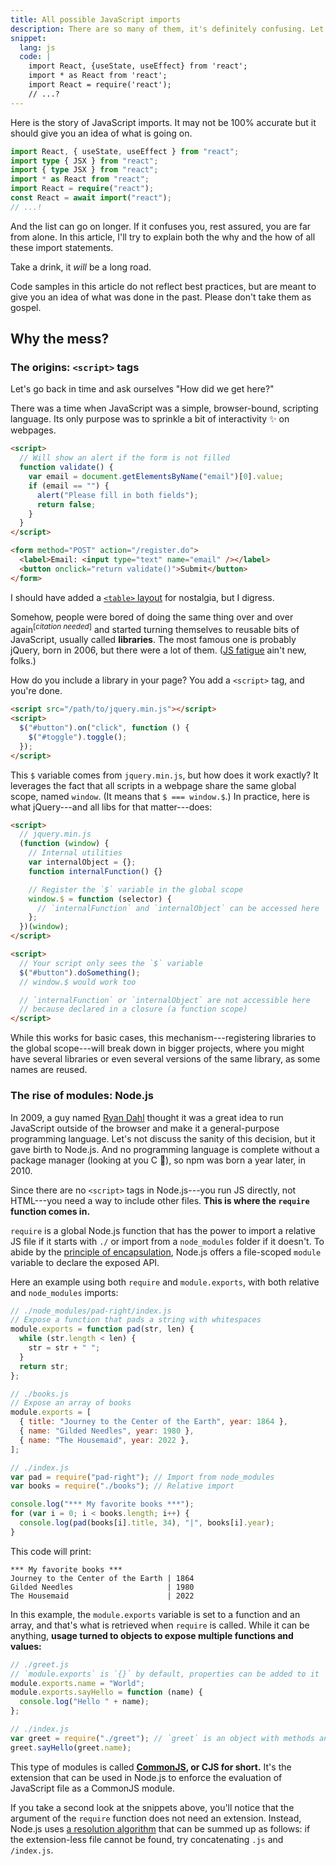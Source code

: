 ```yaml
---
title: All possible JavaScript imports
description: There are so many of them, it's definitely confusing. Let's list them all, and see what they do.
snippet:
  lang: js
  code: |
    import React, {useState, useEffect} from 'react';
    import * as React from 'react';
    import React = require('react');
    // ...?
---
```


<script>
  import {Tldr, Callout} from '$lib/markdown';
</script>

<Tldr>

Here is the story of JavaScript imports. It may not be 100% accurate but it should give you an idea of what is going on.

</Tldr>

```ts
import React, { useState, useEffect } from "react";
import type { JSX } from "react";
import { type JSX } from "react";
import * as React from "react";
import React = require("react");
const React = await import("react");
// ...!
```

And the list can go on longer. If it confuses you, rest assured, you are far from alone. In this article, I'll try to explain both the why and the how of all these import statements.

Take a drink, it _will_ be a long road.

<Callout>

Code samples in this article do not reflect best practices, but are meant to give you an idea of what was done in the past. Please don't take them as gospel.

</Callout>

## Why the mess?

### The origins: `<script>` tags

Let's go back in time and ask ourselves "How did we get here?"

There was a time when JavaScript was a simple, browser-bound, scripting language. Its only purpose was to sprinkle a bit of interactivity ✨ on webpages.

```html
<script>
  // Will show an alert if the form is not filled
  function validate() {
    var email = document.getElementsByName("email")[0].value;
    if (email == "") {
      alert("Please fill in both fields");
      return false;
    }
  }
</script>

<form method="POST" action="/register.do">
  <label>Email: <input type="text" name="email" /></label>
  <button onclick="return validate()">Submit</button>
</form>
```

I should have added a [`<table>` layout](https://thehistoryoftheweb.com/tables-layout-absurd/) for nostalgia, but I digress.

Somehow, people were bored of doing the same thing over and over again<sup>[_citation needed_]</sup> and started turning themselves to reusable bits of JavaScript, usually called **libraries**. The most famous one is probably jQuery, born in 2006, but there were a lot of them. ([JS fatigue](https://news.ycombinator.com/item?id=10796567) ain't new, folks.)

How do you include a library in your page? You add a `<script>` tag, and you're done.

```html
<script src="/path/to/jquery.min.js"></script>
<script>
  $("#button").on("click", function () {
    $("#toggle").toggle();
  });
</script>
```

This `$` variable comes from `jquery.min.js`, but how does it work exactly? It leverages the fact that all scripts in a webpage share the same global scope, named `window`. (It means that `$ === window.$`.) In practice, here is what jQuery---and all libs for that matter---does:

```html
<script>
  // jquery.min.js
  (function (window) {
    // Internal utilities
    var internalObject = {};
    function internalFunction() {}

    // Register the `$` variable in the global scope
    window.$ = function (selector) {
      // `internalFunction` and `internalObject` can be accessed here
    };
  })(window);
</script>

<script>
  // Your script only sees the `$` variable
  $("#button").doSomething();
  // window.$ would work too

  // `internalFunction` or `internalObject` are not accessible here
  // because declared in a closure (a function scope)
</script>
```

While this works for basic cases, this mechanism---registering libraries to the global scope---will break down in bigger projects, where you might have several libraries or even several versions of the same library, as some names are reused.

### The rise of modules: Node.js

In 2009, a guy named [Ryan Dahl](https://github.com/ry) thought it was a great idea to run JavaScript outside of the browser and make it a general-purpose programming language. Let's not discuss the sanity of this decision, but it gave birth to Node.js. And no programming language is complete without a package manager (looking at you C 👀), so npm was born a year later, in 2010.

Since there are no `<script>` tags in Node.js---you run JS directly, not HTML---you need a way to include other files. **This is where the `require` function comes in.**

`require` is a global Node.js function that has the power to import a relative JS file if it starts with `./` or import from a `node_modules` folder if it doesn't. To abide by the [principle of encapsulation](<https://en.wikipedia.org/wiki/Encapsulation_(computer_programming)>), Node.js offers a file-scoped `module` variable to declare the exposed API.

Here an example using both `require` and `module.exports`, with both relative and `node_modules` imports:

```js
// ./node_modules/pad-right/index.js
// Expose a function that pads a string with whitespaces
module.exports = function pad(str, len) {
  while (str.length < len) {
    str = str + " ";
  }
  return str;
};

// ./books.js
// Expose an array of books
module.exports = [
  { title: "Journey to the Center of the Earth", year: 1864 },
  { name: "Gilded Needles", year: 1980 },
  { name: "The Housemaid", year: 2022 },
];

// ./index.js
var pad = require("pad-right"); // Import from node_modules
var books = require("./books"); // Relative import

console.log("*** My favorite books ***");
for (var i = 0; i < books.length; i++) {
  console.log(pad(books[i].title, 34), "|", books[i].year);
}
```

This code will print:

```
*** My favorite books ***
Journey to the Center of the Earth | 1864
Gilded Needles                     | 1980
The Housemaid                      | 2022
```

In this example, the `module.exports` variable is set to a function and an array, and that's what is retrieved when `require` is called. While it can be anything, **usage turned to objects to expose multiple functions and values:**

```js
// ./greet.js
// `module.exports` is `{}` by default, properties can be added to it
module.exports.name = "World";
module.exports.sayHello = function (name) {
  console.log("Hello " + name);
};

// ./index.js
var greet = require("./greet"); // `greet` is an object with methods and properties
greet.sayHello(greet.name);
```

This type of modules is called **[CommonJS](https://nodejs.org/api/modules.html#modules-commonjs-modules), or CJS for short.** It's the extension that can be used in Node.js to enforce the evaluation of JavaScript file as a CommonJS module.

If you take a second look at the snippets above, you'll notice that the argument of the `require` function does not need an extension. Instead, Node.js uses [a resolution algorithm](https://nodejs.org/api/modules.html#all-together) that can be summed up as follows: if the extension-less file cannot be found, try concatenating `.js` and `/index.js`.
